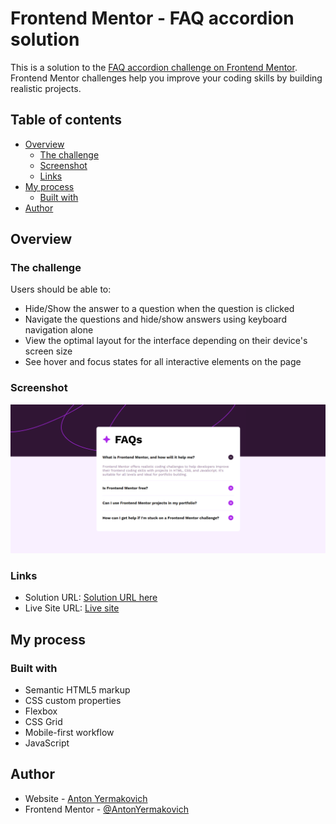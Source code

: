 # Frontend Mentor - FAQ accordion solution

This is a solution to the [FAQ accordion challenge on Frontend Mentor](https://www.frontendmentor.io/challenges/faq-accordion-wyfFdeBwBz). Frontend Mentor challenges help you improve your coding skills by building realistic projects. 

## Table of contents

- [Overview](#overview)
  - [The challenge](#the-challenge)
  - [Screenshot](#screenshot)
  - [Links](#links)
- [My process](#my-process)
  - [Built with](#built-with)
- [Author](#author)

## Overview

### The challenge

Users should be able to:

- Hide/Show the answer to a question when the question is clicked
- Navigate the questions and hide/show answers using keyboard navigation alone
- View the optimal layout for the interface depending on their device's screen size
- See hover and focus states for all interactive elements on the page

### Screenshot

![](./assets/images/screenshot.png)

### Links

- Solution URL: [Solution URL here](https://www.frontendmentor.io/solutions/faq-accordion-solution-1LW5CuTKQ8)
- Live Site URL: [Live site](https://antonyermakovich.github.io/faq-accordion/)

## My process

### Built with

- Semantic HTML5 markup
- CSS custom properties
- Flexbox
- CSS Grid
- Mobile-first workflow
- JavaScript


## Author

- Website - [Anton Yermakovich](https://portfolio-antonyermakovichs-projects.vercel.app/)
- Frontend Mentor - [@AntonYermakovich](https://www.frontendmentor.io/profile/AntonYermakovich)